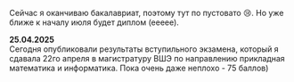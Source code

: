 Сейчас я оканчиваю бакалавриат, поэтому тут по пустовато 😢. Но уже ближе к началу июля будет диплом (еееее).

**25.04.2025**  
Сегодня опубликовали результаты вступильного экзамена, который я сдавала 22го апреля в магистратуру ВШЭ по направлению прикладная математика и информатика. Пока очень даже неплохо - 75 баллов)

